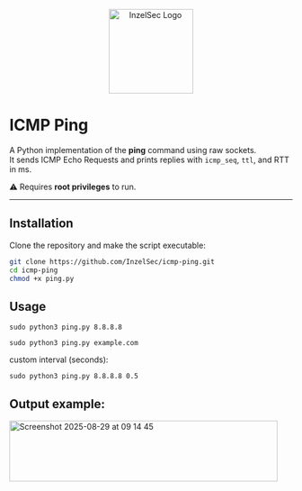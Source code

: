 <p align="center">
  <img src="https://github.com/user-attachments/assets/14b2c4c2-4a11-4bea-85de-fa660dfe591e" alt="InzelSec Logo" width="150"/>
</p>


# ICMP Ping

A Python implementation of the **ping** command using raw 
sockets.  
It sends ICMP Echo Requests and prints replies with `icmp_seq`, `ttl`, and 
RTT in ms.

⚠️ Requires **root privileges** to run.

---

## Installation

Clone the repository and make the script executable:

```bash
git clone https://github.com/InzelSec/icmp-ping.git
cd icmp-ping
chmod +x ping.py
```

## Usage
```
sudo python3 ping.py 8.8.8.8
```
```
sudo python3 ping.py example.com
```
custom interval (seconds):
```
sudo python3 ping.py 8.8.8.8 0.5
```

## Output example:

<img width="477" height="108" alt="Screenshot 2025-08-29 at 09 14 45" src="https://github.com/user-attachments/assets/e7e5af52-9b5f-4c67-bd16-ff602a9c9865" />
